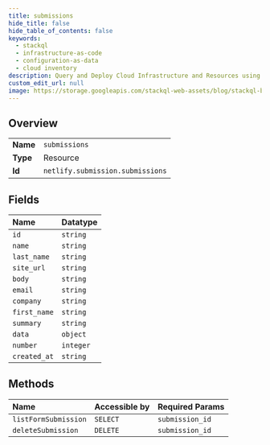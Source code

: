 ```yaml
---
title: submissions
hide_title: false
hide_table_of_contents: false
keywords:
  - stackql
  - infrastructure-as-code
  - configuration-as-data
  - cloud inventory
description: Query and Deploy Cloud Infrastructure and Resources using SQL
custom_edit_url: null
image: https://storage.googleapis.com/stackql-web-assets/blog/stackql-blog-post-featured-image.png
---
```

  
    

## Overview
<table><tbody>
<tr><td><b>Name</b></td><td><code>submissions</code></td></tr>
<tr><td><b>Type</b></td><td>Resource</td></tr>
<tr><td><b>Id</b></td><td><code>netlify.submission.submissions</code></td></tr>
</tbody></table>

## Fields
| Name | Datatype |
|:-----|:---------|
| `id` | `string` |
| `name` | `string` |
| `last_name` | `string` |
| `site_url` | `string` |
| `body` | `string` |
| `email` | `string` |
| `company` | `string` |
| `first_name` | `string` |
| `summary` | `string` |
| `data` | `object` |
| `number` | `integer` |
| `created_at` | `string` |
## Methods
| Name | Accessible by | Required Params |
|:-----|:--------------|:----------------|
| `listFormSubmission` | `SELECT` | `submission_id` |
| `deleteSubmission` | `DELETE` | `submission_id` |
